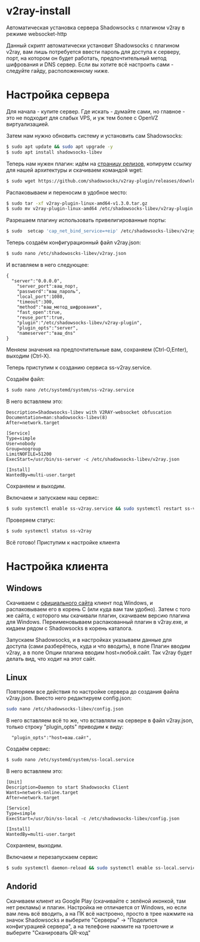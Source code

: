 # v2ray-install
Автоматическая установка сервера Shadowsocks с плагином v2ray в режиме websocket-http

Данный скрипт автоматически установит Shadowsocks с плагином v2ray, вам лишь потребуется ввести пароль для доступа к серверу, порт, на котором он будет работать, предпочтительный метод шифрования и DNS сервер.
Если вы хотите всё настроить сами - следуйте гайду, расположенному ниже.

# Настройка сервера
Для начала - купите сервер. Где искать - думайте сами, но главное - это не подходит для слабых VPS, и уж тем более с OpenVZ виртуализацией.

Затем нам нужно обновить систему и установить сам Shadowsocks:

```sh
$ sudo apt update && sudo apt upgrade -y
$ sudo apt install shadowsocks-libev
```

Теперь нам нужен плагин: идём на [страницу релизов](https://github.com/shadowsocks/v2ray-plugin/releases), копируем ссылку для нашей архитектуры и скачиваем командой wget:

```sh
$ sudo wget https://github.com/shadowsocks/v2ray-plugin/releases/download/v1.3.0/v2ray-plugin-linux-amd64-v1.3.0.tar.gz
```

Распаковываем и переносим в удобное место:

```sh
$ sudo tar -xf v2ray-plugin-linux-amd64-v1.3.0.tar.gz
$ sudo mv v2ray-plugin-linux-amd64 /etc/shadowsocks-libev/v2ray-plugin
```

Разрешаем плагину использовать привелигированные порты:

```sh
$ sudo  setcap 'cap_net_bind_service=+eip' /etc/shadowsocks-libev/v2ray-plugin
```

Теперь создаём конфигурационный файл v2ray.json:

```sh
$ sudo nano /etc/shadowoscks-libev/v2ray.json
```

И вставляем в него следующее:

```
{
  "server":"0.0.0.0",
	"server_port":ваш_порт,
	"password":"ваш_пароль",
	"local_port":1080,
	"timeout":300,
	"method":"ваш_метод_шифрования",
	"fast_open":true,
	"reuse_port":true,
	"plugin":"/etc/shadowsocks-libev/v2ray-plugin",
	"plugin_opts":"server",
	"nameserver":"ваш_dns"
}
```
Меняем значения на предпочтительные вам, сохраняем (Ctrl-O,Enter), выходим (Ctrl-X).

Теперь приступим к созданию сервиса ss-v2ray.service.

Создаём файл:

```sh
$ sudo nano /etc/systemd/system/ss-v2ray.service
```

В него вставляем это:

```[Unit]
Description=Shadowsocks-libev with V2RAY-websocket obfuscation
Documentation=man:shadowsocks-libev(8)
After=network.target

[Service]
Type=simple
User=nobody
Group=nogroup
LimitNOFILE=51200
ExecStart=/usr/bin/ss-server -c /etc/shadowsocks-libev/v2ray.json

[Install]
WantedBy=multi-user.target
```

Сохраняем и выходим.

Включаем и запускаем наш сервис:

```sh
$ sudo systemctl enable ss-v2ray.service && sudo systemctl restart ss-v2ray.service
```

Проверяем статус:

```sh
$ sudo systemctl status ss-v2ray
```

Всё готово!
Приступим к настройке клиента

# Настройка клиента

## Windows

Скачиваем с [официального сайта](https://shadowsocks.org/en/download/clients.html) клиент под Windows, и распаковываем его в корень C (или куда вам там удобно).
Затем с того же сайта, с которого мы скачивали плагин, скачиваем версию плагина для Windows. Переименовываем распакованный плагин в v2ray.exe, и кидаем рядом с Shadowsocks в корень каталога.

Запускаем Shadowsocks, и в настройках указываем данные для доступа (сами разберётесь, куда и что вводить), в поле Плагин вводим v2ray, а в поле Опции плагина вводим host=любой.сайт. Так v2ray будет делать вид, что ходит на этот сайт.

## Linux

Повторяем все действия по настройке сервера до создания файла v2ray.json. Вместо него редактируем config.json:

```sh
sudo nano /etc/shadowsocks-libev/config.json
```

В него вставляем всё то же, что вставляли на сервере в файл v2ray.json, только строку "plugin_opts" приводим к виду:

```
  "plugin_opts":"host=ваш.сайт",
```

Создаём сервис:

```sh
$ sudo nano /etc/systemd/system/ss-local.service
```

В него вставляем это:

```
[Unit]
Description=Daemon to start Shadowsocks Client
Wants=network-online.target
After=network.target

[Service]
Type=simple
ExecStart=/usr/bin/ss-local -c /etc/shadowsocks-libev/config.json

[Install]
WantedBy=multi-user.target
```

Сохраняем, выходим.

Включаем и перезапускаем сервис

```sh
$ sudo systemctl daemon-reload && sudo systemctl enable ss-local.service && sudo systemctl restart ss-local.service
```

## Andorid

Скачиваем клиент из Google Play (скачивайте с зелёной иконкой, там нет рекламы) и плагин.
Настройка не отличается от Windows, но если вам лень всё вводить, а на ПК всё настроено, просто в трее нажмите на значок Shadowsocks и выберите "Серверы" -> "Поделится конфигурацией сервера", а на телефоне нажмите на троеточие и выберите "Сканировать QR-код"



